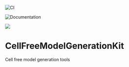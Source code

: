 ![CI](https://github.com/varnerlab/CellFreeModelGenerationKit.jl/workflows/CI/badge.svg)

![Documentation](https://github.com/varnerlab/CellFreeModelGenerationKit.jl/workflows/Documentation/badge.svg)

[![](https://img.shields.io/badge/docs-stable-blue.svg)](https://varnerlab.github.io/CellFreeModelGenerationKit.jl/dev)

# CellFreeModelGenerationKit
Cell free model generation tools
